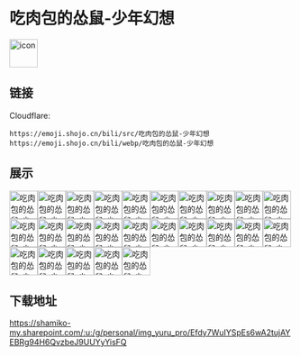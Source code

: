 # 吃肉包的怂鼠-少年幻想
<img src="https://emoji.shojo.cn/bili/src/吃肉包的怂鼠-少年幻想/icon.png" width="50" height="50" alt="icon">

## 链接
Cloudflare:
```
https://emoji.shojo.cn/bili/src/吃肉包的怂鼠-少年幻想
https://emoji.shojo.cn/bili/webp/吃肉包的怂鼠-少年幻想
```
## 展示
<img src="https://emoji.shojo.cn/bili/src/吃肉包的怂鼠-少年幻想/吃肉包的怂鼠-少年幻想-吃吃吃.png" width="50" height="50" alt="吃肉包的怂鼠-少年幻想-吃吃吃"><img src="https://emoji.shojo.cn/bili/src/吃肉包的怂鼠-少年幻想/吃肉包的怂鼠-少年幻想-加载中.png" width="50" height="50" alt="吃肉包的怂鼠-少年幻想-加载中"><img src="https://emoji.shojo.cn/bili/src/吃肉包的怂鼠-少年幻想/吃肉包的怂鼠-少年幻想-哭哭.png" width="50" height="50" alt="吃肉包的怂鼠-少年幻想-哭哭"><img src="https://emoji.shojo.cn/bili/src/吃肉包的怂鼠-少年幻想/吃肉包的怂鼠-少年幻想-哦.png" width="50" height="50" alt="吃肉包的怂鼠-少年幻想-哦"><img src="https://emoji.shojo.cn/bili/src/吃肉包的怂鼠-少年幻想/吃肉包的怂鼠-少年幻想-壁咚.png" width="50" height="50" alt="吃肉包的怂鼠-少年幻想-壁咚"><img src="https://emoji.shojo.cn/bili/src/吃肉包的怂鼠-少年幻想/吃肉包的怂鼠-少年幻想-羞涩.png" width="50" height="50" alt="吃肉包的怂鼠-少年幻想-羞涩"><img src="https://emoji.shojo.cn/bili/src/吃肉包的怂鼠-少年幻想/吃肉包的怂鼠-少年幻想-射击.png" width="50" height="50" alt="吃肉包的怂鼠-少年幻想-射击"><img src="https://emoji.shojo.cn/bili/src/吃肉包的怂鼠-少年幻想/吃肉包的怂鼠-少年幻想-爱心巧克力.png" width="50" height="50" alt="吃肉包的怂鼠-少年幻想-爱心巧克力"><img src="https://emoji.shojo.cn/bili/src/吃肉包的怂鼠-少年幻想/吃肉包的怂鼠-少年幻想-汗颜.png" width="50" height="50" alt="吃肉包的怂鼠-少年幻想-汗颜"><img src="https://emoji.shojo.cn/bili/src/吃肉包的怂鼠-少年幻想/吃肉包的怂鼠-少年幻想-玫瑰.png" width="50" height="50" alt="吃肉包的怂鼠-少年幻想-玫瑰"><img src="https://emoji.shojo.cn/bili/src/吃肉包的怂鼠-少年幻想/吃肉包的怂鼠-少年幻想-哒咩.png" width="50" height="50" alt="吃肉包的怂鼠-少年幻想-哒咩"><img src="https://emoji.shojo.cn/bili/src/吃肉包的怂鼠-少年幻想/吃肉包的怂鼠-少年幻想-死机.png" width="50" height="50" alt="吃肉包的怂鼠-少年幻想-死机"><img src="https://emoji.shojo.cn/bili/src/吃肉包的怂鼠-少年幻想/吃肉包的怂鼠-少年幻想-委屈.png" width="50" height="50" alt="吃肉包的怂鼠-少年幻想-委屈"><img src="https://emoji.shojo.cn/bili/src/吃肉包的怂鼠-少年幻想/吃肉包的怂鼠-少年幻想-哈哈哈哈.png" width="50" height="50" alt="吃肉包的怂鼠-少年幻想-哈哈哈哈"><img src="https://emoji.shojo.cn/bili/src/吃肉包的怂鼠-少年幻想/吃肉包的怂鼠-少年幻想-惊吓.png" width="50" height="50" alt="吃肉包的怂鼠-少年幻想-惊吓"><img src="https://emoji.shojo.cn/bili/src/吃肉包的怂鼠-少年幻想/吃肉包的怂鼠-少年幻想-花蔫了.png" width="50" height="50" alt="吃肉包的怂鼠-少年幻想-花蔫了"><img src="https://emoji.shojo.cn/bili/src/吃肉包的怂鼠-少年幻想/吃肉包的怂鼠-少年幻想-打call.png" width="50" height="50" alt="吃肉包的怂鼠-少年幻想-打call"><img src="https://emoji.shojo.cn/bili/src/吃肉包的怂鼠-少年幻想/吃肉包的怂鼠-少年幻想-赞.png" width="50" height="50" alt="吃肉包的怂鼠-少年幻想-赞"><img src="https://emoji.shojo.cn/bili/src/吃肉包的怂鼠-少年幻想/吃肉包的怂鼠-少年幻想-诶嘿嘿.png" width="50" height="50" alt="吃肉包的怂鼠-少年幻想-诶嘿嘿"><img src="https://emoji.shojo.cn/bili/src/吃肉包的怂鼠-少年幻想/吃肉包的怂鼠-少年幻想-帅气.png" width="50" height="50" alt="吃肉包的怂鼠-少年幻想-帅气"><img src="https://emoji.shojo.cn/bili/src/吃肉包的怂鼠-少年幻想/吃肉包的怂鼠-少年幻想-红眼.png" width="50" height="50" alt="吃肉包的怂鼠-少年幻想-红眼"><img src="https://emoji.shojo.cn/bili/src/吃肉包的怂鼠-少年幻想/吃肉包的怂鼠-少年幻想-疑惑.png" width="50" height="50" alt="吃肉包的怂鼠-少年幻想-疑惑"><img src="https://emoji.shojo.cn/bili/src/吃肉包的怂鼠-少年幻想/吃肉包的怂鼠-少年幻想-啾咪.png" width="50" height="50" alt="吃肉包的怂鼠-少年幻想-啾咪"><img src="https://emoji.shojo.cn/bili/src/吃肉包的怂鼠-少年幻想/吃肉包的怂鼠-少年幻想-耍帅.png" width="50" height="50" alt="吃肉包的怂鼠-少年幻想-耍帅"><img src="https://emoji.shojo.cn/bili/src/吃肉包的怂鼠-少年幻想/吃肉包的怂鼠-少年幻想-警告.png" width="50" height="50" alt="吃肉包的怂鼠-少年幻想-警告">

## 下载地址

https://shamiko-my.sharepoint.com/:u:/g/personal/img_yuru_pro/Efdy7WuIYSpEs6wA2tujAYEBRg94H6QvzbeJ9UUYyYisFQ